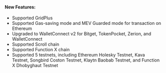 #### New Features:

- Supported GridPlus
- Supported Gas-saving mode and MEV Guarded mode for transaction on Ethereum
- Upgraded to WalletConnect v2 for Bitget, TokenPocket, Zerion, and WalletConnect
- Supported Scroll chain
- Supported Function X chain
- Supported 5 testnets, including Ethereum Holesky Testnet, Kava Testnet, Songbird Coston Testnet, Klaytn Baobab Testnet, and Function X Dhobyghaut Testnet
